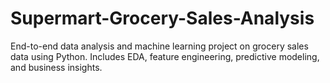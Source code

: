 # Supermart-Grocery-Sales-Analysis
End-to-end data analysis and machine learning project on grocery sales data using Python. Includes EDA, feature engineering, predictive modeling, and business insights.
